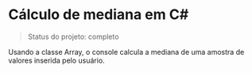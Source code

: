 <h1>Cálculo de mediana em C#</h1>

> Status do projeto: completo

Usando a classe Array, o console calcula a mediana de uma amostra de valores inserida pelo usuário.

